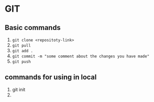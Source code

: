 # GIT

## Basic commands

1. `git clone <repositoty-link>`
2. `git pull`
3. `git add .`
4. `git commit -m "some comment about the changes you have made"`
5. `git push`


## commands for using in local
1. git init
2. 